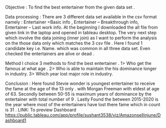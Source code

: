 Objective :
To find the best entertainer from the given data set .

Data processing :
There are 3 different data set available in the csv format namely :
Entertainer =Basic info , Entertainer – Breakthrough info, Entertainer – Last work info.
At the beginning I downloaded the all file from given link in the laptop and opened in tableau desktop. The very next step which involve the data joining (inner join) as I want to perform the analysis on  the those data only which matches the 3 csv file . Here I found 1 candidate key i.e. Name. which was common in all three data set. Even checked the entertainers are  alive or dead .

Method
I choice 3 methods to find the best entertainer .
1>	Who get the famous at what age .
2>	Who is able to maintain the his dominance longer in industry.
3>	Which year lost major role in industry.

Conclusion :
Here found Stevie wonder is youngest entertainer to receive the fame at the age of the 13 only . with Morgan Freeman with eldest at age of 63. Secondly between 50-55 is maximum  years of dominance  by the entertainer with total number of 9 . Lastly Found the  between 2015-2020 is the year where most of the entertainers have lost there fame which in count is 31 .
LINK: To preview Dashboard 
https://public.tableau.com/app/profile/sushant3538/viz/Amazonsellinjune/Dashboard1
